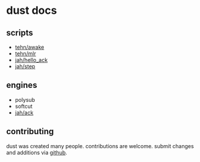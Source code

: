 ---
---

# dust docs

## scripts

* [tehn/awake](tehn/awake)
* [tehn/mlr](tehn/mlr)
* [jah/hello_ack](jah/hello_ack)
* [jah/step](jah/step)

## engines

* polysub
* softcut
* [jah/ack](jah/ack)


## contributing

dust was created many people. contributions are welcome. submit changes and additions via [github](https://github.com/monome/dust).
